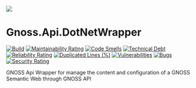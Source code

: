 ![](https://content.gnoss.ws/imagenes/proyectos/personalizacion/7e72bf14-28b9-4beb-82f8-e32a3b49d9d3/cms/logognossazulprincipal.png)

# Gnoss.Api.DotNetWrapper

[![Build](https://github.com/equipognoss/Gnoss.Api.DotNetWrapper/actions/workflows/build.yml/badge.svg)](https://github.com/equipognoss/Gnoss.Api.DotNetWrapper/actions/workflows/build.yml)
[![Maintainability Rating](https://sonarcloud.io/api/project_badges/measure?project=equipognoss_Gnoss.Api.DotNetWrapper&metric=sqale_rating)](https://sonarcloud.io/summary/new_code?id=equipognoss_Gnoss.Api.DotNetWrapper)
[![Code Smells](https://sonarcloud.io/api/project_badges/measure?project=equipognoss_Gnoss.Api.DotNetWrapper&metric=code_smells)](https://sonarcloud.io/summary/new_code?id=equipognoss_Gnoss.Api.DotNetWrapper)
[![Technical Debt](https://sonarcloud.io/api/project_badges/measure?project=equipognoss_Gnoss.Api.DotNetWrapper&metric=sqale_index)](https://sonarcloud.io/summary/new_code?id=equipognoss_Gnoss.Api.DotNetWrapper)
[![Reliability Rating](https://sonarcloud.io/api/project_badges/measure?project=equipognoss_Gnoss.Api.DotNetWrapper&metric=reliability_rating)](https://sonarcloud.io/summary/new_code?id=equipognoss_Gnoss.Api.DotNetWrapper)
[![Duplicated Lines (%)](https://sonarcloud.io/api/project_badges/measure?project=equipognoss_Gnoss.Api.DotNetWrapper&metric=duplicated_lines_density)](https://sonarcloud.io/summary/new_code?id=equipognoss_Gnoss.Api.DotNetWrapper)
[![Vulnerabilities](https://sonarcloud.io/api/project_badges/measure?project=equipognoss_Gnoss.Api.DotNetWrapper&metric=vulnerabilities)](https://sonarcloud.io/summary/new_code?id=equipognoss_Gnoss.Api.DotNetWrapper)
[![Bugs](https://sonarcloud.io/api/project_badges/measure?project=equipognoss_Gnoss.Api.DotNetWrapper&metric=bugs)](https://sonarcloud.io/summary/new_code?id=equipognoss_Gnoss.Api.DotNetWrapper)
[![Security Rating](https://sonarcloud.io/api/project_badges/measure?project=equipognoss_Gnoss.Api.DotNetWrapper&metric=security_rating)](https://sonarcloud.io/summary/new_code?id=equipognoss_Gnoss.Api.DotNetWrapper)

GNOSS Api Wrapper for manage the content and configuration of a GNOSS Semantic Web through GNOSS API


